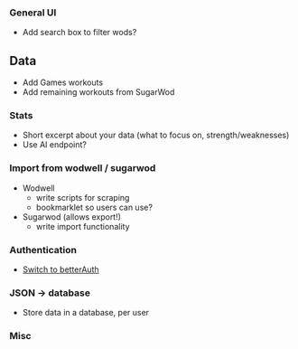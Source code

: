 ### General UI

- Add search box to filter wods?

## Data

- Add Games workouts
- Add remaining workouts from SugarWod

### Stats

- Short excerpt about your data (what to focus on, strength/weaknesses)
- Use AI endpoint?

### Import from wodwell / sugarwod

- Wodwell
  - write scripts for scraping
  - bookmarklet so users can use?
- Sugarwod (allows export!)
  - write import functionality

### Authentication

- [Switch to betterAuth](https://www.better-auth.com/)

### JSON -> database

- Store data in a database, per user

### Misc
